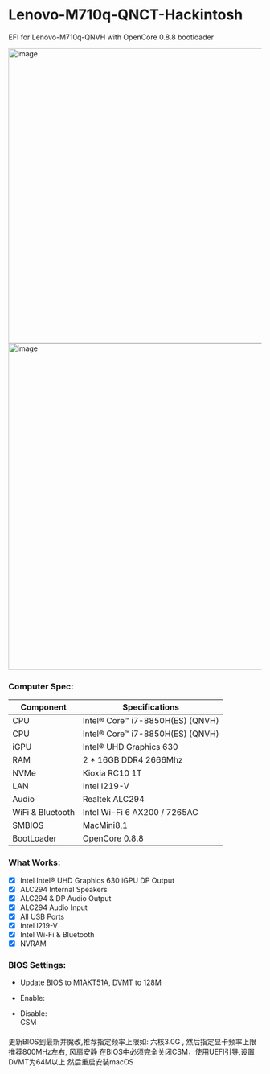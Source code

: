 # Lenovo-M710q-QNCT-Hackintosh
EFI for Lenovo-M710q-QNVH with OpenCore 0.8.8 bootloader   

<img width="586" alt="image" src="https://user-images.githubusercontent.com/8513521/218945577-c0f74733-4e0c-4306-a124-01fec6905af3.png">
<img width="650" alt="image" src="https://user-images.githubusercontent.com/8513521/218945873-1aee484c-d23b-425e-8363-1053e7585db7.png">


### Computer Spec:

| Component        | Specifications                         |
| ---------------- | ---------------------------------------|
| CPU              | Intel® Core™ i7-8850H(ES) (QNVH)       |
| CPU              | Intel® Core™ i7-8850H(ES) (QNVH)       |
| iGPU             | Intel® UHD Graphics 630                |
| RAM              | 2 * 16GB DDR4 2666Mhz                   |
| NVMe             | Kioxia RC10 1T      |
| LAN              | Intel I219-V                           |
| Audio            | Realtek ALC294                         |
| WiFi & Bluetooth | Intel Wi-Fi 6 AX200 / 7265AC           |
| SMBIOS           | MacMini8,1                             |
| BootLoader       | OpenCore 0.8.8                         |

### What Works:

- [x] Intel Intel® UHD Graphics 630 iGPU DP Output
- [x] ALC294 Internal Speakers
- [x] ALC294 & DP Audio Output
- [x] ALC294 Audio Input
- [x] All USB Ports
- [x] Intel I219-V
- [x] Intel Wi-Fi & Bluetooth
- [x] NVRAM

### BIOS Settings:

* Update BIOS to M1AKT51A, DVMT to 128M
* Enable:

* Disable:  
CSM

####  
更新BIOS到最新并魔改,推荐指定频率上限如: 六核3.0G , 然后指定显卡频率上限 推荐800MHz左右, 风扇安静 
在BIOS中必须完全关闭CSM，使用UEFI引导,设置DVMT为64M以上
然后重启安装macOS     

 
